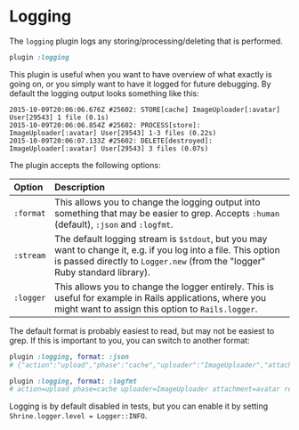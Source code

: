 # Logging

The `logging` plugin logs any storing/processing/deleting that is performed.

```rb
plugin :logging
```

This plugin is useful when you want to have overview of what exactly is going
on, or you simply want to have it logged for future debugging. By default the
logging output looks something like this:

```
2015-10-09T20:06:06.676Z #25602: STORE[cache] ImageUploader[:avatar] User[29543] 1 file (0.1s)
2015-10-09T20:06:06.854Z #25602: PROCESS[store]: ImageUploader[:avatar] User[29543] 1-3 files (0.22s)
2015-10-09T20:06:07.133Z #25602: DELETE[destroyed]: ImageUploader[:avatar] User[29543] 3 files (0.07s)
```

The plugin accepts the following options:

| Option    | Description                                                                                                                                                                                    |
| :-------- | :----------                                                                                                                                                                                    |
| `:format` | This allows you to change the logging output into something that may be easier to grep. Accepts `:human` (default), `:json` and `:logfmt`.                                                     |
| `:stream` | The default logging stream is `$stdout`, but you may want to change it, e.g. if you log into a file. This option is passed directly to `Logger.new` (from the "logger" Ruby standard library). |
| `:logger` | This allows you to change the logger entirely. This is useful for example in Rails applications, where you might want to assign this option to `Rails.logger`.                                 |

The default format is probably easiest to read, but may not be easiest to grep.
If this is important to you, you can switch to another format:

```rb
plugin :logging, format: :json
# {"action":"upload","phase":"cache","uploader":"ImageUploader","attachment":"avatar",...}

plugin :logging, format: :logfmt
# action=upload phase=cache uploader=ImageUploader attachment=avatar record_class=User ...
```

Logging is by default disabled in tests, but you can enable it by setting
`Shrine.logger.level = Logger::INFO`.
